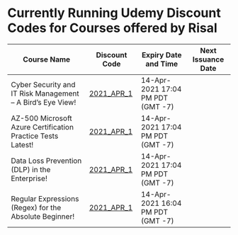# Currently Running Udemy Discount Codes for Courses offered by Risal

Course Name | Discount Code | Expiry Date and Time | Next Issuance Date
----------- | ------------- | -------------------- | ------------------
Cyber Security and IT Risk Management – A Bird’s Eye View! | [2021_APR_1](https://www.udemy.com/course/cyber-security-and-it-risk-management-in-the-enterprise/?couponCode=2021_APR_1) | 14-Apr-2021 17:04 PM PDT (GMT -7)
AZ-500 Microsoft Azure Certification Practice Tests Latest! | [2021_APR_1](https://www.udemy.com/course/az-500-microsoft-azure-security-certification-practice-tests-latest/?couponCode=2021_APR_1) | 14-Apr-2021 17:04 PM PDT (GMT -7)
Data Loss Prevention (DLP) in the Enterprise! | [2021_APR_1](https://www.udemy.com/course/data-loss-prevention-dlp-in-the-enterprise/?couponCode=2021_APR_1) | 14-Apr-2021 17:04 PM PDT (GMT -7)
Regular Expressions (Regex) for the Absolute Beginner! | [2021_APR_1](https://www.udemy.com/course/regular-expressions-regex-for-the-absolute-beginner/?couponCode=2021_APR_1) | 14-Apr-2021 16:04 PM PDT (GMT -7)
